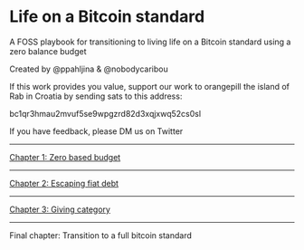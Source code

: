 # Life on a Bitcoin standard

A FOSS playbook for transitioning to living life on a Bitcoin standard using a zero balance budget

Created by @ppahljina & @nobodycaribou

If this work provides you value, support our work to orangepill the island of Rab in Croatia by sending sats to this address:

bc1qr3hmau2mvuf5se9wpgzrd82d3xqjxwq52cs0sl

If you have feedback, please DM us on Twitter

---
[Chapter 1: Zero based budget](https://github.com/NobodyCaribou/life-on-a-btc-standard/blob/main/zero%20based%20budget)

---
[Chapter 2: Escaping fiat debt](https://github.com/NobodyCaribou/life-on-a-btc-standard/blob/main/x.2%20-%20escaping%20fiat%20debt)

---
[Chapter 3: Giving category](https://github.com/NobodyCaribou/Life-on-a-Bitcoin-standard-a-FOSS-playbook/blob/main/x.3%20-%20giving)

---
Final chapter: Transition to a full bitcoin standard




